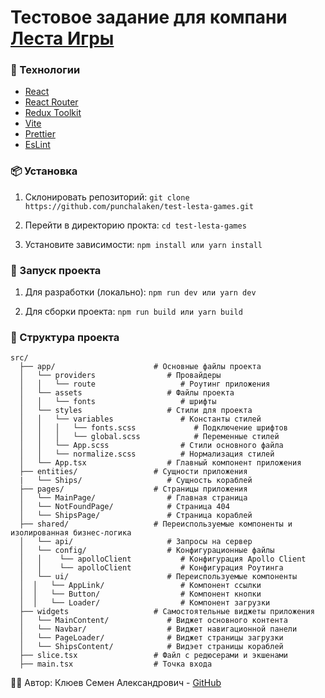 # Тестовое задание для компани [Леста Игры](https://lesta.ru/ru)

### 🚀 Технологии

- [React](https://react.dev/)
- [React Router](https://reactrouter.com/home)
- [Redux Toolkit](https://redux-toolkit.js.org/)
- [Vite](https://vite.dev/)
- [Prettier](https://prettier.io/)
- [EsLint](https://eslint.org/)

### 📦 Установка

1. Склонировать репозиторий:
   `git clone https://github.com/punchalaken/test-lesta-games.git`

2. Перейти в директорию прокта:
   `cd test-lesta-games`

3. Установите зависимости:
   `npm install
или
yarn install`

### 🔨 Запуск проекта

1. Для разработки (локально):
   `npm run dev
или
yarn dev`

2. Для сборки проекта:
   `npm run build
или
yarn build`

### 📂 Структура проекта

    src/
      ├── app/                      # Основные файлы проекта
      │   └── providers                # Провайдеры
      │   │   └── route                   # Роутинг приложения
      │   └── assets                   # Файлы проекта
      │   │   └── fonts                   # шрифты
      │   └── styles                   # Стили для проекта
      │   │   └── variables               # Константы стилей
      │   │   │   └── fonts.scss             # Подключение шрифтов
      │   │   │   └── global.scss            # Переменные стилей
      │   │   └── App.scss                # Стили основного файла
      │   │   └── normalize.scss          # Нормализация стилей
      │   └── App.tsx                  # Главный компонент приложения
      ├── entities/                 # Сущности приложения
      |   └── Ships/                   # Сущность кораблей
      ├── pages/                    # Страницы приложения
      │   └── MainPage/                # Главная страница
      │   └── NotFoundPage/            # Страница 404
      │   └── ShipsPage/               # Страница кораблей
      ├── shared/                   # Переиспользуемые компоненты и изолированная бизнес-логика
      │   └── api/                     # Запросы на сервер
      │   └── config/                  # Конфигурационные файлы
      │   │    └── apolloClient           # Конфигурация Apollo Client
      │   │    └── apolloClient           # Конфигурация Роутинга
      │   └── ui/                      # Переиспользуемые компоненты
      │  │   └── AppLink/                 # Компонент ссылки
      │  │   └── Button/                  # Компонент кнопки
      │  │   └── Loader/                  # Компонент загрузки
      ├── widgets                   # Самостоятельные виджеты приложения
      │   └── MainContent/             # Виджет основного контента
      │   └── Navbar/                  # Виджет навигационной панели
      │   └── PageLoader/              # Виджет страницы загрузки
      │   └── ShipsContent/            # Видэет страницы кораблей
      ├── slice.tsx                 # Файл с редюсерами и экшенами
      ├── main.tsx                  # Точка входа

🧑‍💻 Автор: Клюев Семен Александрович - [GitHub](https://github.com/punchalaken)
